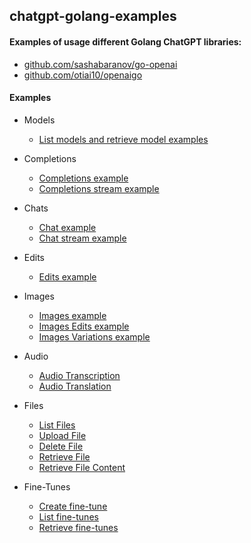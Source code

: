 ## chatgpt-golang-examples

#### Examples of usage different Golang ChatGPT libraries:
- [github.com/sashabaranov/go-openai](https://github.com/sashabaranov/go-openai)
- [github.com/otiai10/openaigo](https://github.com/otiai10/openaigo)

#### Examples
- Models
  - [List models and retrieve model examples](https://github.com/emikhalev/chatgpt-golang-examples/blob/main/models/main.go)
- Completions
  - [Completions example](https://github.com/emikhalev/chatgpt-golang-examples/blob/main/completions/main.go)
  - [Completions stream example](https://github.com/emikhalev/chatgpt-golang-examples/blob/main/completions_stream/main.go)
    
- Chats
  - [Chat example](https://github.com/emikhalev/chatgpt-golang-examples/blob/main/chat/main.go)
  - [Chat stream example](https://github.com/emikhalev/chatgpt-golang-examples/blob/chat/main.go)
- Edits
  - [Edits example](https://github.com/emikhalev/chatgpt-golang-examples/blob/main/edit/main.go)
  
- Images
  - [Images example](https://github.com/emikhalev/chatgpt-golang-examples/blob/main/images/main.go)
  - [Images Edits example](https://github.com/emikhalev/chatgpt-golang-examples/blob/main/images_edits/main.go)
  - [Images Variations example](https://github.com/emikhalev/chatgpt-golang-examples/blob/main/images_variations/main.go)

- Audio
  - [Audio Transcription](https://github.com/emikhalev/chatgpt-golang-examples/blob/main/audio_transcription/main.go)
  - [Audio Translation](https://github.com/emikhalev/chatgpt-golang-examples/blob/main/audio_translation/main.go)

- Files
  - [List Files](https://github.com/emikhalev/chatgpt-golang-examples/blob/main/files_list_file/main.go)
  - [Upload File](https://github.com/emikhalev/chatgpt-golang-examples/blob/main/files_upload_file/main.go)
  - [Delete File](https://github.com/emikhalev/chatgpt-golang-examples/blob/main/files_delete_file/main.go)
  - [Retrieve File](https://github.com/emikhalev/chatgpt-golang-examples/blob/main/files_retrieve_file/main.go)
  - [Retrieve File Content](https://github.com/emikhalev/chatgpt-golang-examples/blob/main/files_retrieve_file_content/main.go)

- Fine-Tunes
  - [Create fine-tune](https://github.com/emikhalev/chatgpt-golang-examples/blob/main/fine_tunes_create/main.go)
  - [List fine-tunes](https://github.com/emikhalev/chatgpt-golang-examples/blob/main/fine_tunes_list/main.go)
  - [Retrieve fine-tunes](https://github.com/emikhalev/chatgpt-golang-examples/blob/main/fine_tunes_retrieve/main.go)


